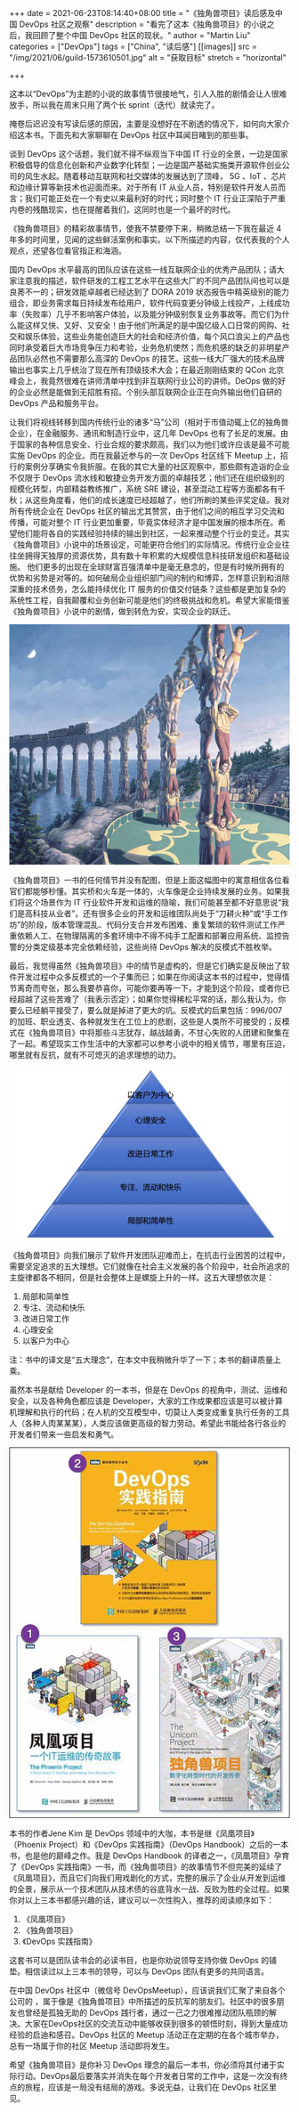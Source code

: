 +++
date = 2021-06-23T08:14:40+08:00
title = "《独角兽项目》读后感及中国 DevOps 社区之观察"
description = "看完了这本《独角兽项目》的小说之后，我回顾了整个中国 DevOps 社区的现状。"
author = "Martin Liu"
categories = ["DevOps"]
tags = ["China", "读后感"]
[[images]]
  src = "/img/2021/06/guild-1573610501.jpg"
  alt = "获取目标"
  stretch = "horizontal"

+++

这本以“DevOps”为主题的小说的故事情节很接地气，引人入胜的剧情会让人很难放手，所以我在周末只用了两个长 sprint（迭代）就读完了。

掩卷后迟迟没有写读后感的原因，主要是没想好在不剧透的情况下，如何向大家介绍这本书。下面先和大家聊聊在 DevOps 社区中耳闻目睹到的那些事。

谈到 DevOps 这个话题，我们就不得不纵观当下中国 IT 行业的全景，一边是国家积极倡导的信息化创新和产业数字化转型；一边是国产基础实施类开源软件创业公司的风生水起。随着移动互联网和社交媒体的发展达到了顶峰， 5G 、IoT 、芯片和边缘计算等新技术也迎面而来。对于所有 IT 从业人员，特别是软件开发人员而言；我们可能正处在一个有史以来最利好的时代；同时整个 IT 行业正深陷于严重内卷的残酷现实，也在提醒着我们，这同时也是一个最坏的时代。

《独角兽项目》的精彩故事情节，使我不禁要停下来，稍微总结一下我在最近 4 年多的时间里，见闻的这些鲜活案例和事实。以下所描述的内容，仅代表我的个人观点，还望各位看官指正和海涵。

国内 DevOps 水平最高的团队应该在这些一线互联网企业的优秀产品团队；请大家注意我的描述，软件研发的工程工艺水平在这些大厂的不同产品团队间也可以是良莠不一的；研发效能卓越者已经达到了 DORA 2019 状态报告中精英级别的能力组合，即业务需求每日持续发布给用户，软件代码变更分钟级上线投产，上线成功率（失败率）几乎不影响客户体验，以及能分钟级别恢复业务事故等。而它们为什么能这样又快、又好、又安全！由于他们所满足的是中国亿级人口日常的网购、社交和娱乐体验，这些业务能创造巨大的社会和经济价值，每个风口浪尖上的产品也同时承受着巨大市场竞争压力和考验，业务危机使然；而危机感的缺乏的非明星产品团队必然也不需要那么高深的 DevOps 的技艺。这些一线大厂强大的技术品牌输出也事实上几乎统治了现在所有顶级技术大会；在最近刚刚结束的 QCon 北京峰会上，我竟然很难在讲师清单中找到非互联网行业公司的讲师。DeOps 做的好的企业必然是能做到无招胜有招。个别头部互联网企业正在向外输出他们自研的 DevOps 产品和服务平台。

让我们将视线转移到国内传统行业的诸多“马”公司（相对于市值动辄上亿的独角兽企业），在金融服务、通讯和制造行业中，这几年 DevOps 也有了长足的发展。由于国家的各种信息安全、行业合规的要求颇高，我们以为他们或许应该是最不可能实施 DevOps 的企业。而在我最近参与的一次 DevOps 社区线下 Meetup 上，招行的案例分享确实令我折服。在我的其它大量的社区观察中，那些颇有造诣的企业不仅限于 DevOps 流水线和敏捷业务开发方面的卓越技艺；他们还在组织级别的规模化转型，内部精益教练推广，系统 SRE 建设，甚至混动工程等方面都各有千秋；从这些角度看，他们的成长速度已经超越了，他们所刷的某些评奖定级。我对所有传统企业在 DevOps 社区的输出尤其赞赏，由于他们之间的相互学习交流和传播，可能对整个 IT 行业更加重要，毕竟实体经济才是中国发展的根本所在。希望他们能将各自的实践经验持续的输出到社区，一起来推动整个行业的变迁。其实《独角兽项目》小说中的场景设定，可能更符合他们的实际情况。传统行业企业往往坐拥得天独厚的资源优势，具有数十年积累的大规模信息科技研发组织和基础设施。 他们更多的出现在全球财富百强清单中是毫无悬念的，但是有时候所拥有的优势和劣势是对等的。如何破局企业组织部门间的制约和博弈，怎样意识到和消除深重的技术债务，怎么能持续优化 IT 服务的价值交付链条？这些都是更加复杂的系统性工程，自我颠覆和业务创新可能是他们的终极挑战和危机。希望大家能借鉴《独角兽项目》小说中的剧情，做到转危为安，实现企业的跃迁。

  ![](/img/2021/06/human-bridge.jpeg)

《独角兽项目》一书的任何情节并没有配图，但是上面这幅图中的寓意相信各位看官们都能够秒懂。其实桥和火车是一体的，火车像是企业持续发展的业务。如果我们将这个场景作为 IT 行业软件开发和运维的隐喻，我们可能甚至都不好意思说“我们是高科技从业者”。还有很多企业的开发和运维团队尚处于“刀耕火种”或“手工作坊”的阶段，版本管理混乱、代码分支合并发布困难、重复繁琐的软件测试工作严重依赖人工、在物理隔离的多套环境中不得不纯手工配置和部署应用系统、监控告警的分类定级基本完全依赖经验，这些尚待 DevOps 解决的反模式不胜枚举。

最后，我觉得虽然《独角兽项目》中的情节是虚构的，但是它们确实是反映出了软件开发过程中众多反模式的一个子集而已；如果在你阅读这本书的过程中，觉得情节离奇而夸张，那么我要恭喜你，可能你要再等一下，才能到这个阶段，或者你已经超越了这些苦难了（我表示否定）；如果你觉得稀松平常的话，那么我认为，你要么已经躺平接受了，要么就是掉进了更大的坑。反模式的后果包括：996/007的加班、职业透支、各种就发生在工位上的悲剧，这些是人类所不可接受的；反模式在《独角兽项目》中将那些斗志犹存，越战越勇，不甘心失败的人团建和聚集在了一起。希望现实工作生活中的大家都可以参考小说中的相关情节，哪里有压迫，哪里就有反抗，就有不可熄灭的追求理想的动力。 

 ![](/img/2021/06/5-ideals.jpeg)

《独角兽项目》向我们展示了软件开发团队迎难而上，在抗击行业困苦的过程中，需要坚定追求的五大理想。它们就像在社会主义发展的各个阶段中，社会所追求的主旋律都各不相同，但是社会整体上是螺旋上升的一样。这五大理想依次是：

1. 局部和简单性
2. 专注、流动和快乐
3. 改进日常工作
4. 心理安全
5. 以客户为中心



注：书中的译文是“五大理念”，在本文中我稍微升华了一下；本书的翻译质量上乘。

虽然本书是献给 Developer 的一本书，但是在 DevOps 的视角中，测试、运维和安全，以及各种角色都应该是 Developer，大家的工作成果都应该是可以被计算机理解和执行的代码；在人机的交互模型中，切莫让人类变成重复执行任务的工具人（各种人肉某某某），人类应该做更高级的智力劳动。希望此书能给各行各业的开发者们带来一些启发和勇气。

 ![](/img/2021/06/3-books.jpeg)

本书的作者Jene Kim 是 DevOps 领域中的大咖，本书是继《凤凰项目》（Phoenix Project）和《DevOps 实践指南》（DevOps Handbook）之后的一本书，也是他的巅峰之作。我是 DevOps Handbook 的译者之一，《凤凰项目》孕育了《DevOps 实践指南》一书，而《独角兽项目》的故事情节不但完美的延续了《凤凰项目》，而且它们向我们用戏剧化的方式，完整的展示了企业从开发到运维的全景，展示从一个技术团队从技术债的谷底背水一战、反败为胜的全过程。如果你对以上三本书都感兴趣的话，建议可以一次性购入，推荐的阅读顺序如下：

1. 《凤凰项目》
2. 《独角兽项目》
3. 《DevOps 实践指南》

这套书可以是团队读书会的必读书目，也是你劝说领导支持你做 DevOps 的铺垫。相信读过以上三本书的领导，可以与 DevOps 团队有更多的共同语言。

在中国 DevOps 社区中（微信号 DevOpsMeetup），应该说我们汇聚了来自各个公司的 ，属于像是《独角兽项目》中所描述的反抗军的朋友们。社区中的很多朋友也曾经是孤独无助的 DevOps 践行者，通过一己之力很难推动团队瓶颈的解决。大家在DevOps社区的交流互动中能够收获到很多的顿悟时刻，得到大量成功经验的启迪和感召。DevOps 社区的 Meetup 活动正在定期的在各个城市举办，总有一场属于你的社区 Meetup 活动即将发生。

希望《独角兽项目》是你补习 DevOps 理念的最后一本书，你必须将其付诸于实际行动。DevOps最后要落实并消失在每个开发者日常的工作中，这是一次没有终点的旅程，应该是一局没有结局的游戏。多说无益，让我们在 DevOps 社区里见。

